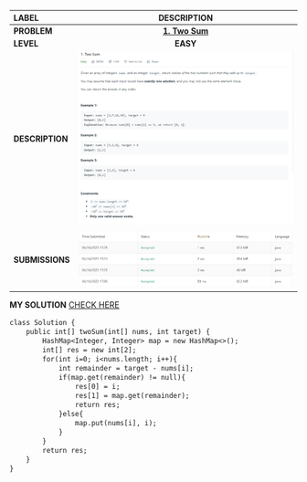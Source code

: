 | LABEL | DESCRIPTION |
| :---        |    :----:   |
| **PROBLEM** | **[1. Two Sum](https://leetcode.com/problems/two-sum)** |
| **LEVEL** | **EASY** |
| **DESCRIPTION** | ![Problem Description](./assets/problem.png) |
| **SUBMISSIONS** | ![Submission Details](./assets/submission.png) |

**MY SOLUTION** [CHECK HERE](https://leetcode.com/submissions/detail/681418998/)
```
class Solution {
    public int[] twoSum(int[] nums, int target) {
        HashMap<Integer, Integer> map = new HashMap<>();
        int[] res = new int[2];
        for(int i=0; i<nums.length; i++){
            int remainder = target - nums[i];
            if(map.get(remainder) != null){
                res[0] = i;
                res[1] = map.get(remainder);
                return res;
            }else{
                map.put(nums[i], i);
            }
        }
        return res;
    }
}
```

